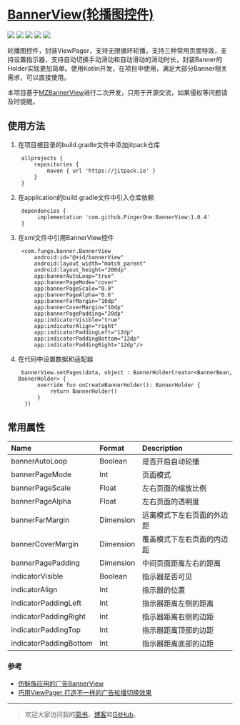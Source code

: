 # [BannerView(轮播图控件)](https://github.com/PingerOne/BannerView)
[![](https://img.shields.io/badge/download-apk-yellow.svg)](https://www.pgyer.com/apiv2/app/install?appKey=9433e2bd2db02dbe4da8f2a97c7bf0cd&_api_key=c82f0298d6616c3dc3a4ac02c7919399) [![](https://img.shields.io/badge/release-v1.0.0-orange.svg)](https://github.com/PingerOne/BannerView/releases) [![](https://www.jitpack.io/v/PingerOne/BannerView.svg)](https://www.jitpack.io/#PingerOne/BannerView) [![](https://img.shields.io/hexpm/l/plug.svg)](https://github.com/PingerOne/BannerView/blob/master/LICENSE) [![](https://img.shields.io/badge/简书-笑说余生-red.svg)](https://www.jianshu.com/u/64f479a1cef7)



轮播图控件，封装ViewPager，支持无限循环轮播，支持三种常用页面特效，支持设置指示器，支持自动切换手动滑动和自动滑动的滑动时长，封装Banner的Holder实现更加简单。使用Kotlin开发，在项目中使用，满足大部分Banner相关需求，可以直接使用。

本项目基于[MZBannerView](https://github.com/pinguo-zhouwei/MZBannerView)进行二次开发，只用于开源交流，如果侵权等问题请及时提醒。


## 使用方法

1. 在项目根目录的build.gradle文件中添加jitpack仓库

        allprojects {
            repositories {
                maven { url 'https://jitpack.io' }
            }
        }

2. 在application的build.gradle文件中引入仓库依赖

        dependencies {
             implementation 'com.github.PingerOne:BannerView:1.0.4'
        }

3. 在xml文件中引用BannerView控件

        <com.fungo.banner.BannerView
            android:id="@+id/bannerView"
            android:layout_width="match_parent"
            android:layout_height="200dp"
            app:bannerAutoLoop="true"
            app:bannerPageMode="cover"
            app:bannerPageScale="0.9"
            app:bannerPageAlpha="0.6"
            app:bannerFarMargin="10dp"
            app:bannerCoverMargin="10dp"
            app:bannerPagePadding="20dp"
            app:indicatorVisible="true"
            app:indicatorAlign="right"
            app:indicatorPaddingLeft="12dp"
            app:indicatorPaddingBottom="12dp"
            app:indicatorPaddingRight="12dp"/>

4. 在代码中设置数据和适配器

        bannerView.setPages(data, object : BannerHolderCreator<BannerBean, BannerHolder> {
             override fun onCreateBannerHolder(): BannerHolder {
                 return BannerHolder()
             }
         })



## 常用属性
| Name | Format | Description |
| :- | :-| :- |
| bannerAutoLoop| Boolean | 是否开启自动轮播 |
| bannerPageMode| Int | 页面模式 |
| bannerPageScale| Float | 左右页面的缩放比例 |
| bannerPageAlpha| Float | 左右页面的透明度 |
| bannerFarMargin| Dimension | 远离模式下左右页面的外边距 |
| bannerCoverMargin| Dimension | 覆盖模式下左右页面的内边距 |
| bannerPagePadding| Dimension | 中间页面距离左右的距离 |
| indicatorVisible| Boolean | 指示器是否可见 |
| indicatorAlign| Int | 指示器的位置 |
| indicatorPaddingLeft| Int | 指示器距离左侧的距离 |
| indicatorPaddingRight| Int | 指示器距离右侧的边距 |
| indicatorPaddingTop| Int | 指示器距离顶部的边距 |
| indicatorPaddingBottom| Int | 指示器距离底部的边距 |


### 参考
* [仿魅族应用的广告BannerView](https://jianshu.com/p/653680cfe877)
* [巧用ViewPager 打造不一样的广告轮播切换效果](https://blog.csdn.net/lmj623565791/article/details/51339751)

---
> 欢迎大家访问我的[简书](http://www.jianshu.com/u/64f479a1cef7)，[博客](http://wanit.me/)和[GitHub](https://github.com/PingerOne)。
